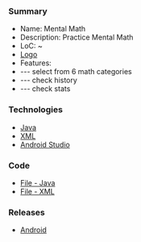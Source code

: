 ### Summary
- Name: Mental Math
- Description: Practice Mental Math
- LoC: ~
- [Logo]()
- Features:
- \--- select from 6 math categories
- \--- check history
- \--- check stats

### Technologies
- [Java](https://www.java.com/en/)
- [XML](https://en.wikipedia.org/wiki/XML)
- [Android Studio](https://developer.android.com/studio)

### Code
- [File - Java]()
- [File - XML]()

### Releases
- [Android]()
